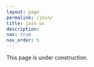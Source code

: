 ```yaml
---
layout: page
permalink: /join/
title: join us
description: 
nav: true
nav_order: 5
---
```


This page is under construction.
